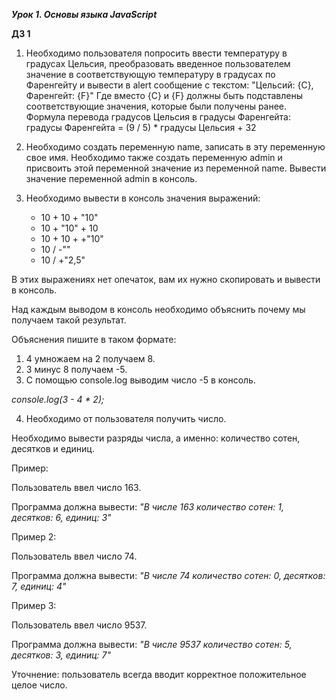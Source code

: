 ***Урок 1. Основы языка JavaScript***

**ДЗ 1**

1. Необходимо пользователя попросить ввести температуру в градусах Цельсия,
преобразовать введенное пользователем значение в соответствующую температуру
в градусах по Фаренгейту и вывести в alert сообщение с текстом:
"Цельсий: {C}, Фаренгейт: {F}"
Где вместо {C} и {F} должны быть подставлены соответствующие значения, которые
были получены ранее.
Формула перевода градусов Цельсия в градусы Фаренгейта:
градусы Фаренгейта = (9 / 5) * градусы Цельсия + 32

2. Необходимо создать переменную name, записать в эту переменную свое имя.
Необходимо также создать переменную admin и присвоить этой переменной значение
из переменной name.
Вывести значение переменной admin в консоль.

3. Необходимо вывести в консоль значения выражений:
   * 10 + 10 + "10"
   * 10 + "10" + 10
   * 10 + 10 + +"10"
   * 10 / -""
   * 10 / +"2,5"

В этих выражениях нет опечаток, вам их нужно скопировать и вывести в консоль.

Над каждым выводом в консоль необходимо объяснить почему мы получаем такой
результат.

Объяснения пишите в таком формате:

1. 4 умножаем на 2 получаем 8.
2. 3 минус 8 получаем -5.
3. С помощью console.log выводим число -5 в консоль.

*console.log(3 - 4 * 2);*

4. Необходимо от пользователя получить число.

Необходимо вывести разряды числа, а именно: количество сотен, десятков и единиц.

Пример:

Пользователь ввел число 163. 

Программа должна вывести:
*"В числе 163 количество сотен: 1, десятков: 6, единиц: 3"*

Пример 2:

Пользователь ввел число 74. 

Программа должна вывести:
*"В числе 74 количество сотен: 0, десятков: 7, единиц: 4"*

Пример 3:

Пользователь ввел число 9537. 

Программа должна вывести:
*"В числе 9537 количество сотен: 5, десятков: 3, единиц: 7"*

Уточнение: пользователь всегда вводит корректное положительное целое число.